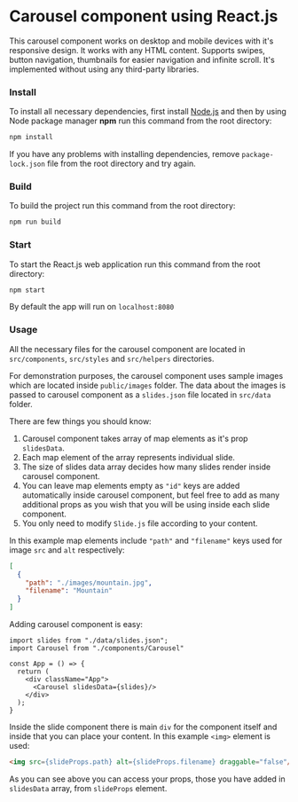 # Carousel component using React.js

This carousel component works on desktop and mobile devices with it's responsive design. It works with any HTML content. Supports swipes, button navigation, thumbnails for easier navigation and infinite scroll. It's implemented without using any third-party libraries.

### Install

To install all necessary dependencies, first install [Node.js](https://nodejs.org/en/) and then by using Node package manager **npm** run this command from the root directory:
```bash
npm install
```
If you have any problems with installing dependencies, remove `package-lock.json` file from the root directory and try again.

### Build

To build the project run this command from the root directory:
```bash
npm run build
```

### Start

To start the React.js web application run this command from the root directory:
```bash
npm start
```
By default the app will run on `localhost:8080`

### Usage

All the necessary files for the carousel component are located in `src/components`, `src/styles` and `src/helpers` directories.

For demonstration purposes, the carousel component uses sample images which are located inside `public/images` folder. The data about the images is passed to carousel component as a `slides.json` file located in `src/data` folder.

There are few things you should know:

1. Carousel component takes array of map elements as it's prop `slidesData`.
2. Each map element of the array represents individual slide.
3. The size of slides data array decides how many slides render inside carousel component.
4. You can leave map elements empty as `"id"` keys are added automatically inside carousel component, but feel free to add as many additional props as you wish that you will be using inside each slide component.
5. You only need to modify `Slide.js` file according to your content.

In this example map elements include `"path"` and `"filename"` keys used for image `src` and `alt` respectively:
```JSON
[
  {
    "path": "./images/mountain.jpg",
    "filename": "Mountain"
  }
]
```

Adding carousel component is easy:
```JSX
import slides from "./data/slides.json";
import Carousel from "./components/Carousel"

const App = () => {
  return (
    <div className="App">
      <Carousel slidesData={slides}/>
    </div>
  );
}
```

Inside the slide component there is main `div` for the component itself and inside that you can place your content. In this example `<img>` element is used:
```HTML
<img src={slideProps.path} alt={slideProps.filename} draggable="false"/>
```
As you can see above you can access your props, those you have added in `slidesData` array, from `slideProps` element.